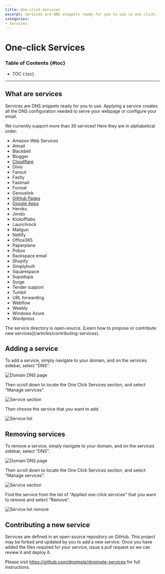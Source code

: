 ```yaml
---
title: One-click Services
excerpt: Services are DNS snippets ready for you to use in one click.
categories:
- Services
---
```


# One-click Services

### Table of Contents {#toc}

* TOC
{:toc}

---

## What are services

Services are DNS snippets ready for you to use. Applying a service creates all the DNS configuration needed to serve your webpage or configure your email.

We currently support more than 30 services! 
Here they are in alphabetical order:

* Amazon Web Services
* Atmail
* Blackbell
* Blogger
* [Cloudflare](/articles/cloudflare-service)
* Divio
* Fanout
* Fastly
* Fastmail
* Format
* Geniuslink
* [GitHub Pages](/articles/github-pages)
* [Google Apps](/articles/google-apps-service)
* Heroku
* Jimdo
* Kickofflabs
* Launchrock
* Mailgun
* Netlify
* Office365
* Paperplane
* Pobox
* Rackspace email
* Shopify
* Simplybuilt
* Squarespace
* Supadupa
* Surge
* Tender support
* Tumblr
* URL forwarding
* Webflow
* Weebly
* Windows Azure
* Wordpress

<callout>
The service directory is open-source. [Learn how to propose or contribute new services](/articles/contributing-services).
</callout>


## Adding a service

To add a service, simply navigate to your domain, and on the services sidebar, select "DNS".

![Domain DNS page](/files/services-dns-page.png)

Then scroll down to locate the One Click Services section, and select "Manage services".

![Service section](/files/services-card.png)

Then choose the service that you want to add.

![Service list](/files/services-list.png)


## Removing services

To remove a service, simply navigate to your domain, and on the services sidebar, select "DNS".

![Domain DNS page](/files/services-dns-page.png)

Then scroll down to locate the One Click Services section, and select "Manage services".

![Service section](/files/services-card.png)

Find the service from the list of "Applied one-click services" that you want to remove and select "Remove".

![Service list remove](/files/services-list-remove.png)


## Contributing a new service

Services are defined in an open-source repository on GitHub. This project may be forked and updated by you to add a new service. Once you have added the files required for your service, issue a pull request so we can review it and deploy it.

Please visit https://github.com/dnsimple/dnsimple-services for full instructions.
